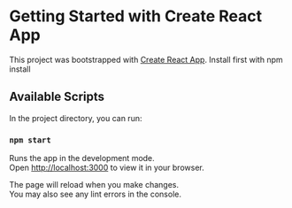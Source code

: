 # Getting Started with Create React App

This project was bootstrapped with [Create React App](https://github.com/facebook/create-react-app).
Install first with npm install

## Available Scripts

In the project directory, you can run:

### `npm start`

Runs the app in the development mode.\
Open [http://localhost:3000](http://localhost:3000) to view it in your browser.

The page will reload when you make changes.\
You may also see any lint errors in the console.
